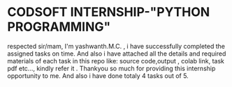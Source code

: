 # CODSOFT INTERNSHIP-"PYTHON PROGRAMMING"
respected sir/mam, I'm yashwanth.M.C. , i have successfully completed the assigned tasks on time.
And also i have attached all the details and required materials of each task in this repo like: source code,output , colab link, task pdf etc..., kindly refer it .
Thankyou so much for providing this internship opportunity to me. 
And also i have done totaly 4 tasks out of 5.
